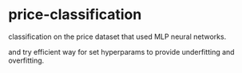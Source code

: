 # price-classification

classification on the price dataset that used MLP neural networks.

and try efficient way for set hyperparams to provide underfitting and overfitting.
